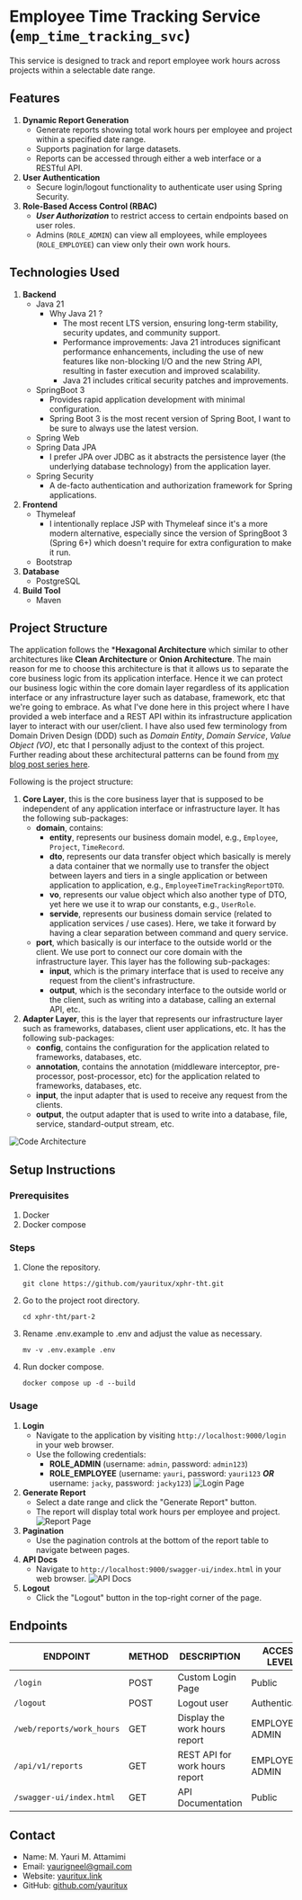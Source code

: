 # Employee Time Tracking Service (`emp_time_tracking_svc`)

This service is designed to track and report employee work hours across projects within a selectable date range.

## Features

1. **Dynamic Report Generation**
   - Generate reports showing total work hours per employee and project within a specified date range.
   - Supports pagination for large datasets.
   - Reports can be accessed through either a web interface or a RESTful API.
2. **User Authentication**
   - Secure login/logout functionality to authenticate user using Spring Security. 
3. **Role-Based Access Control (RBAC)**
   - ***User Authorization*** to restrict access to certain endpoints based on user roles.
   - Admins (`ROLE_ADMIN`) can view all employees, while employees (`ROLE_EMPLOYEE`) can view only their own work hours.

## Technologies Used

1. **Backend**
   - Java 21
       - Why Java 21 ?
           - The most recent LTS version, ensuring long-term stability, security updates, and community support.
           - Performance improvements: Java 21 introduces significant performance enhancements, including the use of new features like non-blocking I/O and the new String API, resulting in faster execution and improved scalability.
           - Java 21 includes critical security patches and improvements.
   - SpringBoot 3
       - Provides rapid application development with minimal configuration.
       - Spring Boot 3 is the most recent version of Spring Boot, I want to be sure to always use the latest version.
   - Spring Web
   - Spring Data JPA
       - I prefer JPA over JDBC as it abstracts the persistence layer (the underlying database technology) from the application layer.
   - Spring Security
       - A de-facto authentication and authorization framework for Spring applications.
2. **Frontend**
   - Thymeleaf
       - I intentionally replace JSP with Thymeleaf since it's a more modern alternative, especially since the version of SpringBoot 3 (Spring 6+) which doesn't require for extra configuration to make it run. 
   - Bootstrap
3. **Database**
   - PostgreSQL
4. **Build Tool**
   - Maven

## Project Structure

The application follows the ***Hexagonal Architecture** which similar to other architectures like **Clean Architecture** or **Onion Architecture**.
The main reason for me to choose this architecture is that it allows us to separate the core business logic from its application interface. 
Hence it we can protect our business logic within the core domain layer regardless of its application interface or any infrastructure layer 
such as database, framework, etc that we're going to embrace. 
As what I've done here in this project where I have provided a web interface and a REST API within its infrastructure application layer to interact with our user/client.
I have also used few terminology from Domain Driven Design (DDD) such as *Domain Entity*, *Domain Service*, *Value Object (VO)*, etc that I personally adjust to the context of this project.
Further reading about these architectural patterns can be found from [my blog post series here](https://blog.yauritux.link/ddd-part-i-introduction-cabab1d2e27d).

Following is the project structure:
1. **Core Layer**, this is the core business layer that is supposed to be independent of any application interface or infrastructure layer. It has the following sub-packages:
   - **domain**, contains:
       - **entity**, represents our business domain model, e.g., `Employee`, `Project`, `TimeRecord`.
       - **dto**, represents our data transfer object which basically is merely a data container that we normally use to transfer the object between layers and tiers in a single application or between application to application, e.g., `EmployeeTimeTrackingReportDTO`.
       - **vo**, represents our value object which also another type of DTO, yet here we use it to wrap our constants, e.g., `UserRole`.
       - **servide**, represents our business domain service (related to application services / use cases). Here, we take it forward by having a clear separation between command and query service.
   - **port**, which basically is our interface to the outside world or the client. We use port to connect our core domain with the infrastructure layer. This layer has the following sub-packages:
       - **input**, which is the primary interface that is used to receive any request from the client's infrastructure.
       - **output**, which is the secondary interface to the outside world or the client, such as writing into a database, calling an external API, etc.
2. **Adapter Layer**, this is the layer that represents our infrastructure layer such as frameworks, databases, client user applications, etc. It has the following sub-packages:
   - **config**, contains the configuration for the application related to frameworks, databases, etc.
   - **annotation**, contains the annotation (middleware interceptor, pre-processor, post-processor, etc) for the application related to frameworks, databases, etc.
   - **input**, the input adapter that is used to receive any request from the clients.
   - **output**, the output adapter that is used to write into a database, file, service, standard-output stream, etc.

![Code Architecture](./xphr-hexagonal.jpg)

## Setup Instructions

### Prerequisites

1. Docker
2. Docker compose

### Steps

1. Clone the repository.
   ```shell
   git clone https://github.com/yauritux/xphr-tht.git
   ```
2. Go to the project root directory.
   ```shell
   cd xphr-tht/part-2
   ```
3. Rename .env.example to .env and adjust the value as necessary.
   ```shell
   mv -v .env.example .env
   ```
4. Run docker compose.
   ```shell
   docker compose up -d --build
   ```

### Usage

1. **Login**
   - Navigate to the application by visiting `http://localhost:9000/login` in your web browser.
   - Use the following credentials:
       - **ROLE_ADMIN** (username: `admin`, password: `admin123`)
       - **ROLE_EMPLOYEE** (username: `yauri`, password: `yauri123` ***OR*** username: `jacky`, password: `jacky123`)
   ![Login Page](./login.jpg)
2. **Generate Report**
   - Select a date range and click the "Generate Report" button.
   - The report will display total work hours per employee and project.
   ![Report Page](./reportpage.jpg)
3. **Pagination**
   - Use the pagination controls at the bottom of the report table to navigate between pages.
4. **API Docs**
   - Navigate to `http://localhost:9000/swagger-ui/index.html` in your web browser.
   ![API Docs](./apidoc.jpg)
5. **Logout**
   - Click the "Logout" button in the top-right corner of the page.

## Endpoints

| ENDPOINT                   | METHOD  | DESCRIPTION                     | ACCESS LEVEL    |
|----------------------------|---------|---------------------------------|-----------------|
| `/login`                   | POST    | Custom Login Page               | Public          |
| `/logout`                  | POST    | Logout user                     | Authenticated   |
| `/web/reports/work_hours`  | GET     | Display the work hours report   | EMPLOYEE, ADMIN |
| `/api/v1/reports`          | GET     | REST API for work hours report  | EMPLOYEE, ADMIN |
| `/swagger-ui/index.html`   | GET     | API Documentation               | Public          |

## Contact

- Name: M. Yauri M. Attamimi
- Email: [yaurigneel@gmail.com](mailto:yaurigneel@gmail.com)
- Website: [yauritux.link](https://yauritux.link)
- GitHub: [github.com/yauritux](https://github.com/yauritux)

